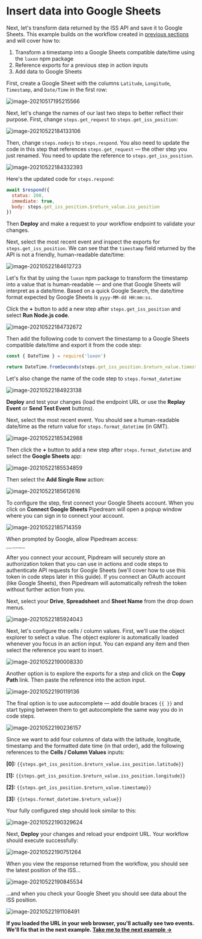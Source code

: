 # Insert data into Google Sheets

Next, let's transform data returned by the ISS API and save it to Google Sheets. This example builds on the workflow created in [previous sections](/quickstart/hello-world/) and will cover how to:

1. Transform a timestamp into a Google Sheets compatible date/time using the `luxon` npm package
2. Reference exports for a previous step in action inputs
3. Add data to Google Sheets

First, create a Google Sheet with the columns `Latitude`, `Longitude`, `Timestamp`, and `Date/Time` in the first row:

![image-20210517195215566](../images/image-20210517195215566.png)  

Next, let's change the names of our last two steps to better reflect their purpose. First, change `steps.get_request` to `steps.get_iss_position`:

![image-20210522184133106](./image-20210522184133106.png)

Then, change `steps.nodejs` to `steps.respond`. You also need to update the code in this step that references  `steps.get_request` — the other step you just renamed. You need to update the reference to `steps.get_iss_position`.

![image-20210522184332393](./image-20210522184332393.png)

Here's the updated code for `steps.respond`:

```javascript
await $respond({
  status: 200,
  immediate: true,
  body: steps.get_iss_position.$return_value.iss_position
})
```

Then **Deploy** and make a request to your workflow endpoint to validate your changes. 

Next, select the most recent event and inspect the exports for `steps.get_iss_position`. We can see that the `timestamp` field returned by the API is not a friendly, human-readable date/time:

![image-20210522184612723](./image-20210522184612723.png)

Let's fix that by using the `luxon` npm package to transform the timestamp into a value that is human-readable — and one that Google Sheets will interpret as a date/time. Based on a quick Google Search, the date/time format expected by Google Sheets is `yyyy-MM-dd HH:mm:ss`. 

Click the **+** button to add a new step after `steps.get_iss_position` and select **Run Node.js code**. 

![image-20210522184732672](./image-20210522184732672.png)

Then add the following code to convert the timestamp to a Google Sheets compatible date/time and export it from the code step:

```javascript
const { DateTime } = require('luxon')

return DateTime.fromSeconds(steps.get_iss_position.$return_value.timestamp).toFormat('yyyy-MM-dd HH:mm:ss');
```

Let's also change the name of the code step to `steps.format_datetime`

![image-20210522184923138](./image-20210522184923138.png)

**Deploy** and test your changes (load the endpoint URL or use the **Replay Event** or **Send Test Event** buttons). <!--![image-20210522185223356](./image-20210522185223356.png)-->

Next, select the most recent event. You should see a human-readable date/time as the return value for `steps.format_datetime` (in GMT).

![image-20210522185342988](./image-20210522185342988.png)

Then click the **+** button to add a new step after `steps.format_datetime` and select the **Google Sheets** app:

![image-20210522185534859](./image-20210522185534859.png)

Then select the **Add Single Row** action:

![image-20210522185612616](./image-20210522185612616.png)

To configure the step, first connect your Google Sheets account. When you click on **Connect Google Sheets** Pipedream will open a popup window where you can sign in to connect your account.

![image-20210522185714359](./image-20210522185714359.png)

When prompted by Google, allow Pipedream access:

<img src="../images/image-20210517181653424.png" alt="image-20210517181653424" style="zoom:25%;" />

After you connect your account, Pipdream will securely store an authorization token that you can use in actions and code steps to authenticate API requests for Google Sheets (we'll cover how to use this token in code steps later in this guide). If you connect an OAuth account (like Google Sheets), then Pipedream will automatically refresh the token without further action from you.

Next, select your **Drive**, **Spreadsheet** and **Sheet Name** from the drop down menus.

![image-20210522185924043](./image-20210522185924043.png)

Next, let's configure the cells / column values. First, we'll use the object explorer to select a value. The object explorer is automatically loaded whenever you focus in an action input. You can expand any item and then select the reference you want to insert.

![image-20210522190008330](./image-20210522190008330.png)

Another option is to explore the exports for a step and click on the **Copy Path** link. Then paste the reference into the action input.

![image-20210522190119136](./image-20210522190119136.png)

The final option is to use autocomplete — add double braces `{{ }}` and start typing between them to get autocomplete the same way you do in code steps. 

![image-20210522190236157](./image-20210522190236157.png)

Since we want to add four columns of data with the latitude, longitude, timestamp and the formatted date time (in that order), add the following references to the **Cells / Column Values** inputs:

**[0]:** <code v-pre>{{steps.get_iss_position.$return_value.iss_position.latitude}}</code>

**[1]:** <code v-pre>{{steps.get_iss_position.$return_value.iss_position.longitude}}</code>

**[2]:** <code v-pre>{{steps.get_iss_position.$return_value.timestamp}}</code>

**[3]:** <code v-pre>{{steps.format_datetime.$return_value}}</code>

Your fully configured step should look similar to this:

![image-20210522190329624](./image-20210522190329624.png)

Next, **Deploy** your changes and reload your endpoint URL. Your workflow should execute successfully:

![image-20210522190751264](./image-20210522190751264.png)

When you view the response returned from the workflow, you should see the latest position of the ISS...

![image-20210522190845534](./image-20210522190845534.png)

...and when you check your Google Sheet you should see data about the ISS position.

![image-20210522191108491](./image-20210522191108491.png)

**If you loaded the URL in your web browser, you'll actually see two events. We'll fix that in the next example. [Take me to the next example &rarr;](../end-workflow-early/)**



